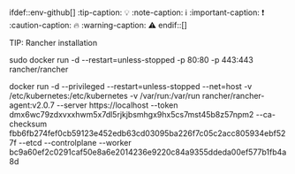 ifdef::env-github[]
:tip-caption: :bulb:
:note-caption: :information_source:
:important-caption: :heavy_exclamation_mark:
:caution-caption: :fire:
:warning-caption: :warning:
endif::[]

TIP: Rancher installation

sudo docker run -d --restart=unless-stopped -p 80:80 -p 443:443 rancher/rancher

docker run -d --privileged --restart=unless-stopped --net=host -v /etc/kubernetes:/etc/kubernetes -v /var/run:/var/run rancher/rancher-agent:v2.0.7 --server https://localhost --token dmx6wc79zdxvxxhwm5x7dl5rjkjbsmhgx9hx5cs7mst45b8z57npm2 --ca-checksum fbb6fb274fef0cb59123e452edb63cd03095ba226f7c05c2acc805934ebf527f --etcd --controlplane --worker
bc9a60ef2c0291caf50e8a6e2014236e9220c84a9355ddeda00ef577b1fb4a8d
